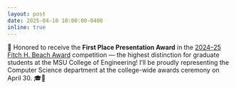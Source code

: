 ```yaml
---
layout: post
date: 2025-04-16 10:00:00-0400
inline: true
---
```


:medal_sports: Honored to receive the <strong>First Place Presentation Award</strong> in the <a href="https://engineering.msu.edu/academics/graduate-studies">2024–25 Fitch H. Beach Award</a> competition — the highest distinction for graduate students at the MSU College of Engineering! I’ll be proudly representing the Computer Science department at the college-wide awards ceremony on April 30. 🎓💚